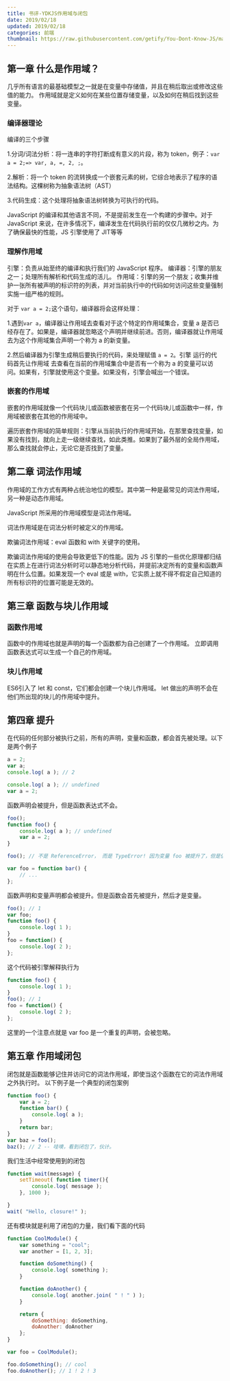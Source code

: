 ```yaml
---
title: 书评-YDKJS作用域与闭包
date: 2019/02/18
updated: 2019/02/18
categories: 前端
thumbnail: https://raw.githubusercontent.com/getify/You-Dont-Know-JS/master/scope%20&%20closures/cover.jpg
---
```

## 第一章 什么是作用域？
几乎所有语言的最基础模型之一就是在变量中存储值，并且在稍后取出或修改这些值的能力。
作用域就是定义如何在某些位置存储变量，以及如何在稍后找到这些变量。

### 编译器理论
编译的三个步骤

1.分词/词法分析：将一连串的字符打断成有意义的片段，称为 token，例子：`var a = 2;=> var, a, =, 2, ;`。

2.解析：将一个 token 的流转换成一个嵌套元素的树，它综合地表示了程序的语法结构。这棵树称为抽象语法树（AST）

3.代码生成：这个处理将抽象语法树转换为可执行的代码。

JavaScript 的编译和其他语言不同，不是提前发生在一个构建的步骤中。对于 JavaScript 来说，在许多情况下，编译发生在代码执行前的仅仅几微秒之内。为了确保最快的性能，JS 引擎使用了 JIT等等
<!-- more -->

### 理解作用域
引擎：负责从始至终的编译和执行我们的 JavaScript 程序。
编译器：引擎的朋友之一；处理所有解析和代码生成的活儿。
作用域：引擎的另一个朋友；收集并维护一张所有被声明的标识符的列表，并对当前执行中的代码如何访问这些变量强制实施一组严格的规则。

对于 `var a = 2;`这个语句，编译器将会这样处理：

1.遇到`var a`，编译器让作用域去查看对于这个特定的作用域集合，变量 a 是否已经存在了。如果是，编译器就忽略这个声明并继续前进。否则，编译器就让作用域去为这个作用域集合声明一个称为 a 的新变量。

2.然后编译器为引擎生成稍后要执行的代码，来处理赋值 `a = 2`。引擎 运行的代码首先让作用域 去查看在当前的作用域集合中是否有一个称为 a 的变量可以访问。如果有，引擎就使用这个变量。如果没有，引擎会喊出一个错误。

### 嵌套的作用域
嵌套的作用域就像一个代码块儿或函数被嵌套在另一个代码块儿或函数中一样，作用域被嵌套在其他的作用域中。

遍历嵌套作用域的简单规则：引擎从当前执行的作用域开始，在那里查找变量，如果没有找到，就向上走一级继续查找，如此类推。如果到了最外层的全局作用域，那么查找就会停止，无论它是否找到了变量。

## 第二章 词法作用域
作用域的工作方式有两种占统治地位的模型。其中第一种是最常见的词法作用域，另一种是动态作用域。

JavaScript 所采用的作用域模型是词法作用域。

词法作用域是在词法分析时被定义的作用域。

欺骗词法作用域：eval 函数和 with 关键字的使用。

欺骗词法作用域的使用会导致更低下的性能。因为 JS 引擎的一些优化原理都归结在实质上在进行词法分析时可以静态地分析代码，并提前决定所有的变量和函数声明在什么位置。如果发现一个 eval 或是 with，它实质上就不得不假定自己知道的所有标识符的位置可能是无效的。

## 第三章 函数与块儿作用域

### 函数作用域
函数中的作用域也就是声明的每一个函数都为自己创建了一个作用域。
立即调用函数表达式可以生成一个自己的作用域。

### 块儿作用域
ES6引入了 let 和 const，它们都会创建一个块儿作用域。
let 做出的声明不会在他们所出现的块儿的作用域中提升。

## 第四章 提升
在代码的任何部分被执行之前，所有的声明，变量和函数，都会首先被处理。以下是两个例子
```javascript
a = 2;
var a;
console.log( a ); // 2
```
```javascript
console.log( a ); // undefined
var a = 2;
```
函数声明会被提升，但是函数表达式不会。
```javascript
foo();
function foo() {
	console.log( a ); // undefined
	var a = 2;
}
```
```javascript
foo(); // 不是 ReferenceError， 而是 TypeError! 因为变量 foo 被提升了，但是值为 undefined

var foo = function bar() {
	// ...
};
```
函数声明和变量声明都会被提升。但是函数会首先被提升，然后才是变量。
```javascript
foo(); // 1
var foo;
function foo() {
	console.log( 1 );
}
foo = function() {
	console.log( 2 );
};
```
这个代码被引擎解释执行为
```javascript
function foo() {
	console.log( 1 );
}
foo(); // 1
foo = function() {
	console.log( 2 );
};
```
这里的一个注意点就是 var foo 是一个重复的声明，会被忽略。

## 第五章 作用域闭包
闭包就是函数能够记住并访问它的词法作用域，即使当这个函数在它的词法作用域之外执行时。
以下例子是一个典型的闭包案例
```javascript
function foo() {
	var a = 2;
	function bar() {
		console.log( a );
	}
	return bar;
}
var baz = foo();
baz(); // 2 -- 哇噢，看到闭包了，伙计。
```
我们生活中经常使用到的闭包
```javascript
function wait(message) {
	setTimeout( function timer(){
		console.log( message );
	}, 1000 );

}
wait( "Hello, closure!" );
```
还有模块就是利用了闭包的力量，我们看下面的代码
```javascript
function CoolModule() {
	var something = "cool";
	var another = [1, 2, 3];

	function doSomething() {
		console.log( something );
	}

	function doAnother() {
		console.log( another.join( " ! " ) );
	}

	return {
		doSomething: doSomething,
		doAnother: doAnother
	};
}

var foo = CoolModule();

foo.doSomething(); // cool
foo.doAnother(); // 1 ! 2 ! 3
```